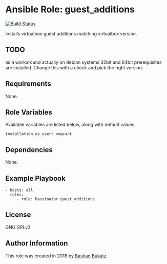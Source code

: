 # Ansible Role: guest_additions

[![Build Status](https://travis-ci.com/Bassinator/ansible-role-guest-additions.svg?branch=master)](https://travis-ci.com/Bassinator/ansible-role-guest-additions)

Installs virtualbox guest additions matching virtualbox version.


## TODO
as a workaround actually on debian systems 32bit and 64bit prerequisites are installed. Change this with a check and pick the right version.

## Requirements

None.

## Role Variables

Available variables are listed below, along with default values:

    installation_os_user: vagrant

## Dependencies

None.


## Example Playbook


    - hosts: all
      roles:
         - role: bassinator.guest_additions

## License

GNU GPLv3

## Author Information
This role was created in 2018 by [Bastian Bukatz](https://bassinator.github.io).
